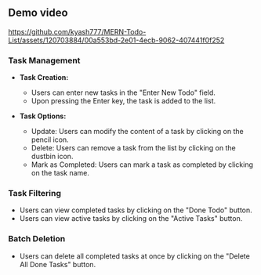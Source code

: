 ## Demo video

https://github.com/kyash777/MERN-Todo-List/assets/120703884/00a553bd-2e01-4ecb-9062-407441f0f252

### Task Management
- **Task Creation:**
  - Users can enter new tasks in the "Enter New Todo" field.
  - Upon pressing the Enter key, the task is added to the list.

- **Task Options:**
  - Update: Users can modify the content of a task by clicking on the pencil icon.
  - Delete: Users can remove a task from the list by clicking on the dustbin icon.
  - Mark as Completed: Users can mark a task as completed by clicking on the task name.

### Task Filtering
- Users can view completed tasks by clicking on the "Done Todo" button.
- Users can view active tasks by clicking on the "Active Tasks" button.

### Batch Deletion
- Users can delete all completed tasks at once by clicking on the "Delete All Done Tasks" button.

